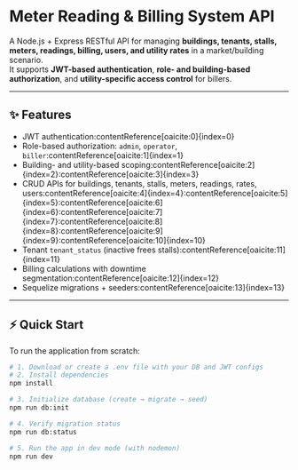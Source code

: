 # Meter Reading & Billing System API

A Node.js + Express RESTful API for managing **buildings, tenants, stalls, meters, readings, billing, users, and utility rates** in a market/building scenario.  
It supports **JWT-based authentication**, **role- and building-based authorization**, and **utility-specific access control** for billers.

---

## ✨ Features
- JWT authentication:contentReference[oaicite:0]{index=0}
- Role-based authorization: `admin`, `operator`, `biller`:contentReference[oaicite:1]{index=1}
- Building- and utility-based scoping:contentReference[oaicite:2]{index=2}:contentReference[oaicite:3]{index=3}
- CRUD APIs for buildings, tenants, stalls, meters, readings, rates, users:contentReference[oaicite:4]{index=4}:contentReference[oaicite:5]{index=5}:contentReference[oaicite:6]{index=6}:contentReference[oaicite:7]{index=7}:contentReference[oaicite:8]{index=8}:contentReference[oaicite:9]{index=9}:contentReference[oaicite:10]{index=10}
- Tenant `tenant_status` (inactive frees stalls):contentReference[oaicite:11]{index=11}
- Billing calculations with downtime segmentation:contentReference[oaicite:12]{index=12}
- Sequelize migrations + seeders:contentReference[oaicite:13]{index=13}

---

## ⚡ Quick Start

To run the application from scratch:

```bash
# 1. Download or create a .env file with your DB and JWT configs
# 2. Install dependencies
npm install

# 3. Initialize database (create → migrate → seed)
npm run db:init

# 4. Verify migration status
npm run db:status

# 5. Run the app in dev mode (with nodemon)
npm run dev
